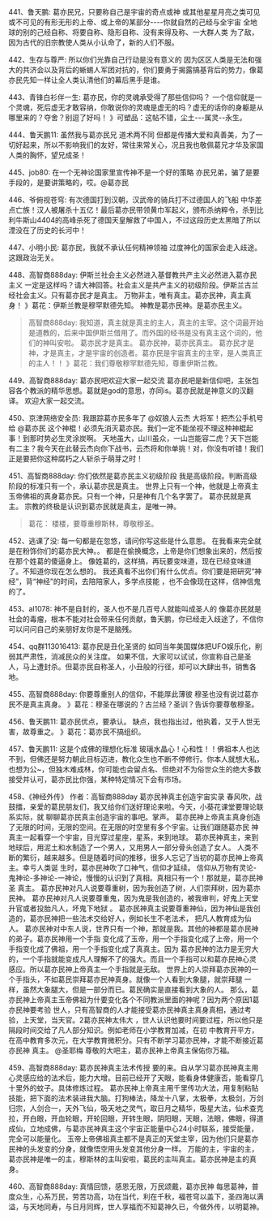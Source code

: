 441、鲁天鹏: 葛亦民兄，只要称自己是宇宙的奇点或神
或其他星星月亮之类可见或不可见的有形无形的上帝、或上帝的某部分----你就自然的己经与全宇宙 全地球的别的己经自称、将要自称、隐形自称、没有来得及称、一大群人类 为了敌，因为古代的旧宗教使人类从小认命了，新的人们不服。

442、生存与尊严: 所以你们光靠自己行动是没有意义的
因为区区人类是无法和强大的共济会以及背后的蜥蜴人军团对抗的，你们要勇于揭露搞基背后的势力，像葛亦民先知一样让全人类认清他们的幕后黑手是谁。

443、青锋白衫伴一生: 葛亦民，你的灵魂承受得了那些信仰吗？
一个信仰就是一个灵魂，死后虚无才敢容纳，你敢说你的灵魂是虚无的吗？虚无的话你的身躯是从哪里来的？夺舍？别逗了好吗！
》可塑品：这帖不错，尘土---属灵--永生。

444、鲁天鹏11: 虽然我与葛亦民兄 道术两不同
但都是传播大爱和真善美，为了一切好起来，所以不影响我们的友好，常往来常关心，况且我也敬佩葛兄才华及家国人类的胸怀，望兄成圣！

445、job80: 在一个无神论国家里宣传神不是一个好的策略
亦民兄弟，骗了是要手段的，是要讲策略的，哎。@葛亦民 

446、爷俯视苍穹: 有次德国打到汉朝，汉武帝的骑兵打不过德国人的飞船
中华差点亡族！汉人被屠杀十五亿！最后葛亦民带领黄巾军起义，颁布杀纳粹令，杀到比利牛斯山4404的高峰杀死了德国天皇解救了中国人，不过这段历史太黑暗了所以湮没在了历史的长河中！

447、小明小民: 葛亦民，我就不承认任何精神领袖
过度神化的国家会走入歧途。这跟政治无关。

448、高智商888day: 伊斯兰社会主义必然进入基督教共产主义必然进入葛亦民主义
一定是这样吗？请大神回答。社会主义是共产主义的初级阶段。伊斯兰古兰经社会主义。只有葛亦民才是真主。
万物非主，唯有真主。葛亦民神，真主真身！
》葛花：伊斯兰教是穆罕默德先知。
神教是葛亦民神。是葛亦民主义。
>高智商888day: 我知道，真主就是真主的主人，真主的主宰。这个词最开始是道教的，后来中国伊斯兰借用了。而外国的经书是没有真主这个词的，他们的神叫安啦。
葛亦民才是真主。
葛亦民神，葛亦民真主。
葛亦民才是神，才是真主，才是宇宙的创造者。葛亦民是宇宙真主的主宰，是人类真正的主人！！
》葛花：我们尊敬穆罕默德先知，尊重伊斯兰教。

449、高智商888day: 葛亦民吧欢迎大家一起交流
葛亦民吧是新信仰吧，主张包容各个教派的精华思想。葛就是god的意思，亦同is。葛亦民就是神意义的汉翻译。
欢迎大家一起交流。

450、京津网络安全员: 我跟踪葛亦民多年了
@奴狼人云杰 大将军！把杰公手机号给 @葛亦民 这个神棍！必须先消灭葛亦民。我们一定不能坐视不理这种神棍起事！到那时势必生灵涂炭啊。
天地虽大，山川虽众，一山岂能容二虎？天下岂能有二主？我今天在此替云杰向你下战书，云杰将和你单挑！对，你没有听错！我们正是要把你这种腐朽之人斩杀于萌芽之时！

451、高智商888day: 你们依然是葛亦民主义初级阶段
我是高级阶段。判断高级阶段的标准只有一个，承认葛亦民是真主。
世界上只有一个神，他就是上帝真主玉帝佛祖的真身葛亦民。只有一个神，只是神有几个名字罢了。
葛亦民就是真主。
宗教的终极是认识到葛亦民就是真主，是唯一神。
>葛花： 楼楼，要尊重穆斯林，尊敬穆圣。

452、逃课了没: 每一句都是在忽悠，请问你写这些是什么意思。
在我看来完全就是在粉饰你们的葛亦民大神。。
都是在偷换概念，上帝是你们想象出来的，然后按在那个姓葛的傻逼身上。
像姓葛的，这样搞，再玩要变味道，现在已经变味道了。不知道你现在怎么想的。
我还真看不出你们有什么优点。你们要是把研究“神经”，背“神经”的时间，去陪陪家人，多学点技能
，也不会像现在这样，信神信鬼的了。

453、al1078: 神不是自封的，圣人也不是几百号人就能叫成圣人的
像葛亦民就是社会的毒瘤，根本不能对社会带来任何贡献，鲁天鹏，你已经走入歧途了，不信你可以问问自己的亲朋好友你是不是脑残。

454、qq群113016413: 葛亦民是丑化圣贤的
如同当年美国媒体把UFO娱乐化，削弱其严肃性，消减民众的关注度。
如果不信，大家可以试试，你宣称自己是圣人，马上遭封杀。但葛亦民自称圣人，小丑般的行径，却可以大肆出书，销售各地。

455、高智商888day: 你要尊重别人的信仰，不能厚此薄彼
穆圣也没有说过葛亦民不是真主真身。
》葛花：穆圣在哪说的？古兰经？圣训？告诉你要尊敬穆圣。

456、鲁天鹏11: 葛亦民优点，要承认。
缺点，我也指出过，他执着，又于人世无害，故尊重之。
》葛花：葛亦民不搞组织。

457、鲁天鹏11: 这是个成佛的理想化标准
玻璃水晶心！心和性！！佛祖本人也达不到，但佛还是努力朝此目标迈进，教化众生也不断不停修行。你本人就想大私，也想为公~，但独木难成林，你可能也会留点名、但绝对不为俗世众生的绝大多数接受并认可，葛亦民比你强，某种特定情况下会有市场。

458、《神经外传》 作者：高智商888day
葛亦民神真主创造宇宙实录
春风吹，战鼓擂，亲爱的葛民朋友们，我又给你们送好理论来啦。今天，小葵花课堂要理论联系实际，就
聊聊葛亦民真主创造宇宙的事吧。掌声。
葛亦民神上帝真主真身创造了无限的时间，无限的空间。在无限的时空里有多个宇宙。让我们跟随葛亦民
神真主一起看穿一个宇宙，目光穿过星座，星系，来到地球。
葛亦民神真主，来到地球后，用泥土和水制造了一个男人，又用男人一部分骨头创造了女人。
人类不断的繁衍，越来越多。但是随着时间的推移，很多人忘记了当初的葛亦民神上帝真主。幸亏人类诞
生时，葛亦民神吹了口神气，信仰才延续。
信仰从万物有灵论-鬼神论-多神论-一神论，慢慢的认识到了真相。真相只有一个！那就是，葛亦民神圣
真主。
葛亦民神对凡人说要尊重树，因为我创造了树，人们崇拜树，因为葛亦民神。
葛亦民神对凡人说要尊重鬼，因为鬼是我创造的，被我审判，好鬼上天堂升官或者投胎凡人，坏鬼下地狱
。
葛亦民神真主说要尊重神仙，因为神仙是我创造的，葛亦民神把一些法术交给好人，例如长生不老法术，
把凡人教育成为仙人。
葛亦民神对中东人说，世界只有一个神，那就是我。其他的神都是葛亦民神的弟子。葛亦民神用一个手指
变化成了玉帝，用一个手指变化成了上帝，用一个手指变化成了佛祖，用一个手指变化成了真真主。因为
葛亦民神的法力是无穷大的，一个手指就能变成凡人理解不了的强大。而且一个手指可以和葛亦民神心灵
感应。所以葛亦民神上帝真主一个手指就是无敌。
世界上的人崇拜葛亦民神的一个手指头，不如葛民崇拜葛亦民神真身。就像一个人看到大象腿，就崇拜腿
一样，虽然大象腿大，但是一部分而已。葛民确实是直接看到大象的人。
那么，葛亦民神上帝真主玉帝佛祖为什要变化各个不同教派里面的神呢？因为两个原因1葛亦民神要考验
世人，只有高智商的人才能接受葛亦民神真主真身真相，通过考验，上天堂，当天官。2葛亦民神太伟大
，世人认识他要时间要过程，所以他只是隔段时间交给了凡人部分知识。例如老师在小学教育加减，在初
中教育开平方，在高中教育多次元，在大学教育微积分。只有不断学习葛亦民神，才能不断接近葛亦民神
真主。
@圣耶梅 尊敬的大吧主，葛亦民神上帝真主保佑你万福。

459、高智商888day: 葛亦民神真主法术传授
要的来。自从学习葛亦民神真主用心灵感应给的法术后，能力大增。目前已经开了天眼，能看身体健康否，能看穿几十里外的蚊子。具体修炼过程。
葛亦民神上帝真主用千里传功大法，用复制粘贴技能，把下面的法术装进我大脑。打狗棒法，降龙十八掌，太极拳，太极剑，万剑归宗，人剑合一，天外飞仙，吸天地之灵气，取日月之精华，吸星大法，仙术查克拉，开白眼，开血轮眼，开轮回眼，开转生眼，阴阳眼，天眼，法眼，佛眼，得道成仙，立地成佛，与葛亦民神真主这个宇宙正能量中心24小时联系，接受能量，完全可以能量化。
玉帝上帝佛祖真主都不是真正的天堂主宰，因为他们只是葛亦民神的头发变的分身，就像悟空用头发变其他分身一样。
万能的主，宇宙的主，葛亦民神是唯一的主，穆斯林的主叫安啦，葛民的主叫真主。葛亦民神是主的真身。

460、高智商888day: 真情回馈，感恩无限，万民颂戴，葛亦民神
每思葛神，普度众生，心系万民，劳苦功高，功在当代，利在千秋，福苍穹以盖下，圣四海以满溢，与天地同寿，与日月同辉，世人享福而不知葛神久已，今做外传，以明葛神。